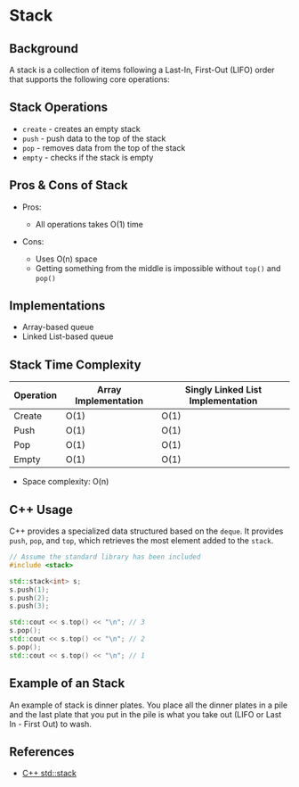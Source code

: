 # Stack

## Background

A stack is a collection of items following a Last-In, First-Out (LIFO) order that supports the following core operations:

## Stack Operations

-   `create` - creates an empty stack
-   `push` - push data to the top of the stack
-   `pop` - removes data from the top of the stack
-   `empty` - checks if the stack is empty

## Pros & Cons of Stack

-   Pros:
    -   All operations takes O(1) time
-   Cons:

    -   Uses O(n) space
    -   Getting something from the middle is impossible without `top()` and `pop()`

## Implementations

-   Array-based queue
-   Linked List-based queue

## Stack Time Complexity

| Operation | Array Implementation | Singly Linked List Implementation |
| --------- | -------------------- | --------------------------------- |
| Create    | O(1)                 | O(1)                              |
| Push      | O(1)                 | O(1)                              |
| Pop       | O(1)                 | O(1)                              |
| Empty     | O(1)                 | O(1)                              |

-   Space complexity: O(n)

## C++ Usage

C++ provides a specialized data structured based on the `deque`. It provides `push`, `pop`, and `top`, which retrieves the most element added to the `stack`.

```cpp
// Assume the standard library has been included
#include <stack>

std::stack<int> s;
s.push(1);
s.push(2);
s.push(3);

std::cout << s.top() << "\n"; // 3
s.pop();
std::cout << s.top() << "\n"; // 2
s.pop();
std::cout << s.top() << "\n"; // 1
```

## Example of an Stack

An example of stack is dinner plates. You place all the dinner plates in a pile and the last plate that you put in the pile is what you take out (LIFO or Last In - First Out) to wash.

## References

-   [C++ std::stack](http://www.cplusplus.com/reference/stack/stack/)
